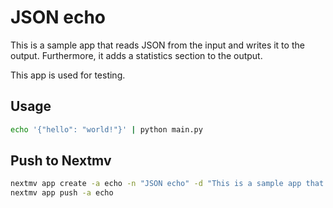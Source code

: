 # JSON echo

This is a sample app that reads JSON from the input and writes it to the output.
Furthermore, it adds a statistics section to the output.

This app is used for testing.

## Usage

```bash
echo '{"hello": "world!"}' | python main.py
```

## Push to Nextmv

```bash
nextmv app create -a echo -n "JSON echo" -d "This is a sample app that reads JSON from the input and writes it to the output."
nextmv app push -a echo
```

